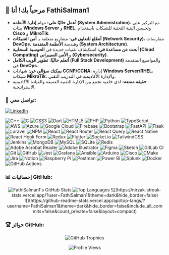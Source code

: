 <!-- About Me -->
## 👋 مرحباً بك! أنا FathiSalman1

*   **أعمل حاليًا على:** مهام **إدارة الأنظمة (System Administration)**، مع التركيز على بيئات **Windows Server** و **RHEL**، وتحسين البنية التحتية للشبكات باستخدام **Cisco** و **MikroTik**.
*   **أتطلع للتعاون في:** مشاريع متعلقة بـ **أمن الشبكات (Network Security)**، ممارسات **DevOps**، وهندسة **الأنظمة المتقدمة (System Architecture)**.
*   **أبحث عن مساعدة في:** استكشاف تقنيات جديدة في **الحوسبة السحابية (Cloud Computing)** و **الأمن السيبراني (Cybersecurity)**.
*   **أتعلم حاليًا:** **تطوير الويب الكامل (Full Stack Development)** والمواضيع المتقدمة في **DevOps**.
*   **يمكنك سؤالي عن:** شهادات **CCNP/CCNA**، إدارة **Windows Server/RHEL**، شبكات **MikroTik**، والإدارة الأكاديمية في التدريب التقني.
*   **حقيقة ممتعة:** لدي خلفية تجمع بين الإدارة التقنية العميقة والقيادة الأكاديمية الاستراتيجية.

<!-- Socials -->
### 🔗 تواصل معي:

[![LinkedIn](https://img.shields.io/badge/LinkedIn-0077B5?style=for-the-badge&logo=linkedin&logoColor=white )](https://www.linkedin.com/in/fathi-salman-0032622b1/ )


![C++](https://img.shields.io/badge/c++-%2300599C.svg?style=for-the-badge&logo=c%2B%2B&logoColor=white) ![C](https://img.shields.io/badge/c-%2300599C.svg?style=for-the-badge&logo=c&logoColor=white) ![CSS3](https://img.shields.io/badge/css3-%231572B6.svg?style=for-the-badge&logo=css3&logoColor=white) ![Dart](https://img.shields.io/badge/dart-%230175C2.svg?style=for-the-badge&logo=dart&logoColor=white) ![HTML5](https://img.shields.io/badge/html5-%23E34F26.svg?style=for-the-badge&logo=html5&logoColor=white) ![PHP](https://img.shields.io/badge/php-%23777BB4.svg?style=for-the-badge&logo=php&logoColor=white) ![Python](https://img.shields.io/badge/python-3670A0?style=for-the-badge&logo=python&logoColor=ffdd54) ![TypeScript](https://img.shields.io/badge/typescript-%23007ACC.svg?style=for-the-badge&logo=typescript&logoColor=white) ![AWS](https://img.shields.io/badge/AWS-%23FF9900.svg?style=for-the-badge&logo=amazon-aws&logoColor=white) ![Azure](https://img.shields.io/badge/azure-%230072C6.svg?style=for-the-badge&logo=microsoftazure&logoColor=white) ![Google Cloud](https://img.shields.io/badge/GoogleCloud-%234285F4.svg?style=for-the-badge&logo=google-cloud&logoColor=white) ![Firebase](https://img.shields.io/badge/firebase-%23039BE5.svg?style=for-the-badge&logo=firebase) ![Bootstrap](https://img.shields.io/badge/bootstrap-%238511FA.svg?style=for-the-badge&logo=bootstrap&logoColor=white) ![FastAPI](https://img.shields.io/badge/FastAPI-005571?style=for-the-badge&logo=fastapi) ![Flask](https://img.shields.io/badge/flask-%23000.svg?style=for-the-badge&logo=flask&logoColor=white) ![Laravel](https://img.shields.io/badge/laravel-%23FF2D20.svg?style=for-the-badge&logo=laravel&logoColor=white) ![NPM](https://img.shields.io/badge/NPM-%23CB3837.svg?style=for-the-badge&logo=npm&logoColor=white) ![React](https://img.shields.io/badge/react-%2320232a.svg?style=for-the-badge&logo=react&logoColor=%2361DAFB) ![React Router](https://img.shields.io/badge/React_Router-CA4245?style=for-the-badge&logo=react-router&logoColor=white) ![React Query](https://img.shields.io/badge/-React%20Query-FF4154?style=for-the-badge&logo=react%20query&logoColor=white) ![React Native](https://img.shields.io/badge/react_native-%2320232a.svg?style=for-the-badge&logo=react&logoColor=%2361DAFB) ![React Hook Form](https://img.shields.io/badge/React%20Hook%20Form-%23EC5990.svg?style=for-the-badge&logo=reacthookform&logoColor=white) ![Redux](https://img.shields.io/badge/redux-%23593d88.svg?style=for-the-badge&logo=redux&logoColor=white) ![Flutter](https://img.shields.io/badge/Flutter-%2302569B.svg?style=for-the-badge&logo=Flutter&logoColor=white) ![Socket.io](https://img.shields.io/badge/Socket.io-black?style=for-the-badge&logo=socket.io&badgeColor=010101) ![TailwindCSS](https://img.shields.io/badge/tailwindcss-%2338B2AC.svg?style=for-the-badge&logo=tailwind-css&logoColor=white) ![Jenkins](https://img.shields.io/badge/jenkins-%232C5263.svg?style=for-the-badge&logo=jenkins&logoColor=white) ![MongoDB](https://img.shields.io/badge/MongoDB-%234ea94b.svg?style=for-the-badge&logo=mongodb&logoColor=white) ![MySQL](https://img.shields.io/badge/mysql-4479A1.svg?style=for-the-badge&logo=mysql&logoColor=white) ![SQLite](https://img.shields.io/badge/sqlite-%2307405e.svg?style=for-the-badge&logo=sqlite&logoColor=white) ![Redis](https://img.shields.io/badge/redis-%23DD0031.svg?style=for-the-badge&logo=redis&logoColor=white) ![Adobe Acrobat Reader](https://img.shields.io/badge/Adobe%20Acrobat%20Reader-EC1C24.svg?style=for-the-badge&logo=Adobe%20Acrobat%20Reader&logoColor=white) ![Adobe Illustrator](https://img.shields.io/badge/adobe%20illustrator-%23FF9A00.svg?style=for-the-badge&logo=adobe%20illustrator&logoColor=white) ![Figma](https://img.shields.io/badge/figma-%23F24E1E.svg?style=for-the-badge&logo=figma&logoColor=white) ![Sketch](https://img.shields.io/badge/Sketch-FFB387?style=for-the-badge&logo=sketch&logoColor=black) ![GitLab CI](https://img.shields.io/badge/gitlab%20CI-%23181717.svg?style=for-the-badge&logo=gitlab&logoColor=white) ![Git](https://img.shields.io/badge/git-%23F05033.svg?style=for-the-badge&logo=git&logoColor=white) ![GitHub](https://img.shields.io/badge/github-%23121011.svg?style=for-the-badge&logo=github&logoColor=white) ![Jest](https://img.shields.io/badge/-jest-%23C21325?style=for-the-badge&logo=jest&logoColor=white) ![Grafana](https://img.shields.io/badge/grafana-%23F46800.svg?style=for-the-badge&logo=grafana&logoColor=white) ![Ansible](https://img.shields.io/badge/ansible-%231A1918.svg?style=for-the-badge&logo=ansible&logoColor=white) ![Arduino](https://img.shields.io/badge/-Arduino-00979D?style=for-the-badge&logo=Arduino&logoColor=white) ![Cisco](https://img.shields.io/badge/cisco-%23049fd9.svg?style=for-the-badge&logo=cisco&logoColor=black) ![CMake](https://img.shields.io/badge/CMake-%23008FBA.svg?style=for-the-badge&logo=cmake&logoColor=white) ![Jira](https://img.shields.io/badge/jira-%230A0FFF.svg?style=for-the-badge&logo=jira&logoColor=white) ![Notion](https://img.shields.io/badge/Notion-%23000000.svg?style=for-the-badge&logo=notion&logoColor=white) ![Raspberry Pi](https://img.shields.io/badge/-Raspberry_Pi-C51A4A?style=for-the-badge&logo=Raspberry-Pi) ![Postman](https://img.shields.io/badge/Postman-FF6C37?style=for-the-badge&logo=postman&logoColor=white) ![Power Bi](https://img.shields.io/badge/power_bi-F2C811?style=for-the-badge&logo=powerbi&logoColor=black) ![Splunk](https://img.shields.io/badge/splunk-%23000000.svg?style=for-the-badge&logo=splunk&logoColor=white) ![Docker](https://img.shields.io/badge/docker-%230db7ed.svg?style=for-the-badge&logo=docker&logoColor=white) ![GitHub Actions](https://img.shields.io/badge/github%20actions-%232671E5.svg?style=for-the-badge&logo=githubactions&logoColor=white)




<!-- GitHub Stats -->
### 📊 إحصائيات GitHub:

<p align="center">
    <img src="https://github-readme-stats.vercel.app/api?username=FathiSalman1&show_icons=true&theme=radical&hide_border=true&count_private=true" alt="FathiSalman1's GitHub Stats" />
    <img src="https://github-readme-stats.vercel.app/api/top-langs/?username=FathiSalman1&layout=compact&theme=radical&hide_border=true" alt="Top Languages" />
    ![](https://nirzak-streak-stats.vercel.app/?user=FathiSalman1&theme=dark&hide_border=false)<br/>
![](https://github-readme-stats.vercel.app/api/top-langs/?username=FathiSalman1&theme=dark&hide_border=false&include_all_commits=false&count_private=false&layout=compact)
</p>

<!-- GitHub Trophies -->
### 🏆 جوائز GitHub:

<p align="center">
    <img src="https://github-profile-trophy.vercel.app/?username=FathiSalman1&theme=radical&no-frame=true&row=1&column=7" alt="GitHub Trophies" />
</p>

<!-- Visitor Counter -->
<p align="center">
    <img src="https://profile-counter.glitch.me/{FathiSalman1}/count.svg" alt="Profile Views" />
</p>
